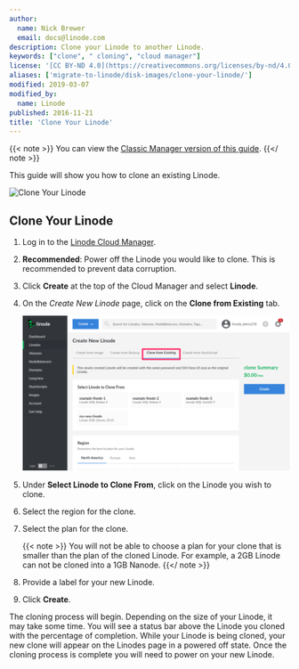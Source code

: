 ```yaml
---
author:
  name: Nick Brewer
  email: docs@linode.com
description: Clone your Linode to another Linode.
keywords: ["clone", " cloning", "cloud manager"]
license: '[CC BY-ND 4.0](https://creativecommons.org/licenses/by-nd/4.0)'
aliases: ['migrate-to-linode/disk-images/clone-your-linode/']
modified: 2019-03-07
modified_by:
  name: Linode
published: 2016-11-21
title: 'Clone Your Linode'
---
```

{{< note >}}
You can view the [Classic Manager version of this guide](/docs/platform/disk-images/clone-your-linode-classic-manager/).
{{</ note >}}

This guide will show you how to clone an existing Linode.

![Clone Your Linode](clone-your-linode.png "Clone Your Linode")

## Clone Your Linode

1.  Log in to the [Linode Cloud Manager](https://cloud.linode.com).
2.  **Recommended**: Power off the Linode you would like to clone. This is recommended to prevent data corruption.
3.  Click **Create** at the top of the Cloud Manager and select **Linode**.
4.  On the *Create New Linode* page, click on the **Clone from Existing** tab.

     ![Select the 'Clone from Exisitng' tab to clone an existing Linode.](clone-linode-menu.png)

5.  Under **Select Linode to Clone From**, click on the Linode you wish to clone.
6.  Select the region for the clone.
7.  Select the plan for the clone.

    {{< note >}}
You will not be able to choose a plan for your clone that is smaller than the plan of the cloned Linode. For example, a 2GB Linode can not be cloned into a 1GB Nanode.
{{</ note >}}

8.  Provide a label for your new Linode.
9.  Click **Create**.

The cloning process will begin. Depending on the size of your Linode, it may take some time. You will see a status bar above the Linode you cloned with the percentage of completion. While your Linode is being cloned, your new clone will appear on the Linodes page in a powered off state. Once the cloning process is complete you will need to power on your new Linode.
